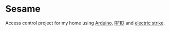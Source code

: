 # Sesame

Access control project for my home using [Arduino](https://www.arduino.cc/), [RFID](https://en.wikipedia.org/wiki/Radio-frequency_identification) and [electric strike](https://en.wikipedia.org/wiki/Electric_strike).
